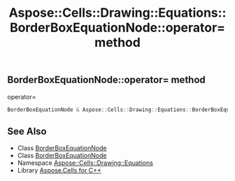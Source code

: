 ﻿---
title: Aspose::Cells::Drawing::Equations::BorderBoxEquationNode::operator= method
linktitle: operator=
second_title: Aspose.Cells for C++ API Reference
description: 'Aspose::Cells::Drawing::Equations::BorderBoxEquationNode::operator= method. operator= in C++.'
type: docs
weight: 300
url: /cpp/aspose.cells.drawing.equations/borderboxequationnode/operator_asm/
---
## BorderBoxEquationNode::operator= method


operator=

```cpp
BorderBoxEquationNode & Aspose::Cells::Drawing::Equations::BorderBoxEquationNode::operator=(const BorderBoxEquationNode &src)
```

## See Also

* Class [BorderBoxEquationNode](../)
* Class [BorderBoxEquationNode](../)
* Namespace [Aspose::Cells::Drawing::Equations](../../)
* Library [Aspose.Cells for C++](../../../)
